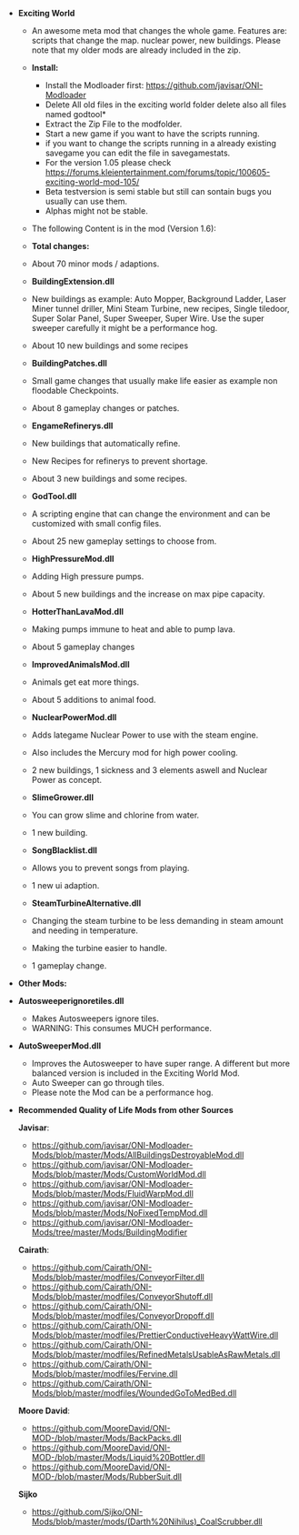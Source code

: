- **Exciting World**

    - An awesome meta mod that changes the whole game. Features are: scripts that change the map. nuclear power, new buildings. Please note that my older mods are already included in the zip.
        
    
    
    - **Install:**
        - Install the Modloader first:  https://github.com/javisar/ONI-Modloader
        - Delete All old files in the exciting world folder delete also all files named godtool*
        - Extract the Zip File to the modfolder.
        - Start a new game if you want to have the scripts running.
        - if you want to change the scripts running in a already existing savegame you can edit the file in savegamestats.
        - For the version 1.05 please check https://forums.kleientertainment.com/forums/topic/100605-exciting-world-mod-105/
        - Beta testversion is semi stable but still can sontain bugs you usually can use them.
        - Alphas might not be stable.
    - The following Content is in the mod (Version 1.6):
     
    - **Total changes:** 
    - About 70 minor mods / adaptions.
   
    - **BuildingExtension.dll** 
    
    - New buildings as example: 
	Auto Mopper, Background Ladder, Laser Miner tunnel driller, Mini Steam Turbine, new recipes, Single tiledoor, Super Solar Panel, Super Sweeper, Super Wire. Use the super sweeper carefully it might be a performance hog.
    - About 10 new buildings and some recipes
  
  
    - **BuildingPatches.dll**
    - Small game changes that usually make life easier as example non floodable Checkpoints.
    - About 8 gameplay changes or patches.  

    - **EngameRefinerys.dll**
    - New buildings that automatically refine.
    - New Recipes for refinerys to prevent shortage.
    - About 3 new buildings and some recipes.
   
    - **GodTool.dll** 
    - A scripting engine that can change the environment and can be customized with small config files.
    - About 25 new gameplay settings to choose from. 
  
    - **HighPressureMod.dll**
    - Adding High pressure pumps.
    - About 5 new buildings and the increase on max pipe capacity.
   
    - **HotterThanLavaMod.dll** 
    - Making pumps immune to heat and able to pump lava.
    - About 5 gameplay changes
  
    - **ImprovedAnimalsMod.dll**
    - Animals get eat more things.
    - About 5 additions to animal food.
  
    - **NuclearPowerMod.dll**
    - Adds lategame Nuclear Power to use with the steam engine.
    - Also includes the Mercury mod for high power cooling.
    - 2 new buildings, 1 sickness and 3 elements aswell and Nuclear Power as concept.
    
    - **SlimeGrower.dll**
    - You can grow slime and chlorine from water.
    - 1 new building.

    - **SongBlacklist.dll**
    - Allows you to prevent songs from playing.
    - 1 new ui adaption.

    - **SteamTurbineAlternative.dll**
    - Changing the steam turbine to be less demanding in steam amount and needing in temperature.
    - Making the turbine easier to handle.
    - 1 gameplay change.
    

- **Other Mods:**

- **Autosweeperignoretiles.dll**
    - Makes Autosweepers ignore tiles.
    - WARNING: This consumes MUCH performance.

- **AutoSweeperMod.dll**
    
    - Improves the Autosweeper to have super range. A different but more balanced version is included in the Exciting World Mod.
    - Auto Sweeper can go through tiles.
    - Please note the Mod can be a performance hog.


- **Recommended Quality of Life Mods from other Sources**

    **Javisar**: 
    - https://github.com/javisar/ONI-Modloader-Mods/blob/master/Mods/AllBuildingsDestroyableMod.dll
    - https://github.com/javisar/ONI-Modloader-Mods/blob/master/Mods/CustomWorldMod.dll
    - https://github.com/javisar/ONI-Modloader-Mods/blob/master/Mods/FluidWarpMod.dll
    - https://github.com/javisar/ONI-Modloader-Mods/blob/master/Mods/NoFixedTempMod.dll
    - https://github.com/javisar/ONI-Modloader-Mods/tree/master/Mods/BuildingModifier
    
    **Cairath**: 
    - https://github.com/Cairath/ONI-Mods/blob/master/modfiles/ConveyorFilter.dll
    - https://github.com/Cairath/ONI-Mods/blob/master/modfiles/ConveyorShutoff.dll
    - https://github.com/Cairath/ONI-Mods/blob/master/modfiles/ConveyorDropoff.dll
    - https://github.com/Cairath/ONI-Mods/blob/master/modfiles/PrettierConductiveHeavyWattWire.dll
    - https://github.com/Cairath/ONI-Mods/blob/master/modfiles/RefinedMetalsUsableAsRawMetals.dll
    - https://github.com/Cairath/ONI-Mods/blob/master/modfiles/Fervine.dll
    - https://github.com/Cairath/ONI-Mods/blob/master/modfiles/WoundedGoToMedBed.dll
    
    **Moore David**: 
    - https://github.com/MooreDavid/ONI-MOD-/blob/master/Mods/BackPacks.dll
    - https://github.com/MooreDavid/ONI-MOD-/blob/master/Mods/Liquid%20Bottler.dll
    - https://github.com/MooreDavid/ONI-MOD-/blob/master/Mods/RubberSuit.dll
    
    **Sijko**
    - https://github.com/Sijko/ONI-Mods/blob/master/mods/(Darth%20Nihilus)_CoalScrubber.dll
